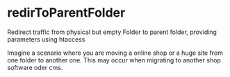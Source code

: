 # redirToParentFolder
Redirect traffic from physical but empty Folder to parent folder, providing parameters using htaccess

Imagine a scenario where you are moving a online shop or a huge site from one folder to another one. This may occur when migrating to another shop software oder cms. 
